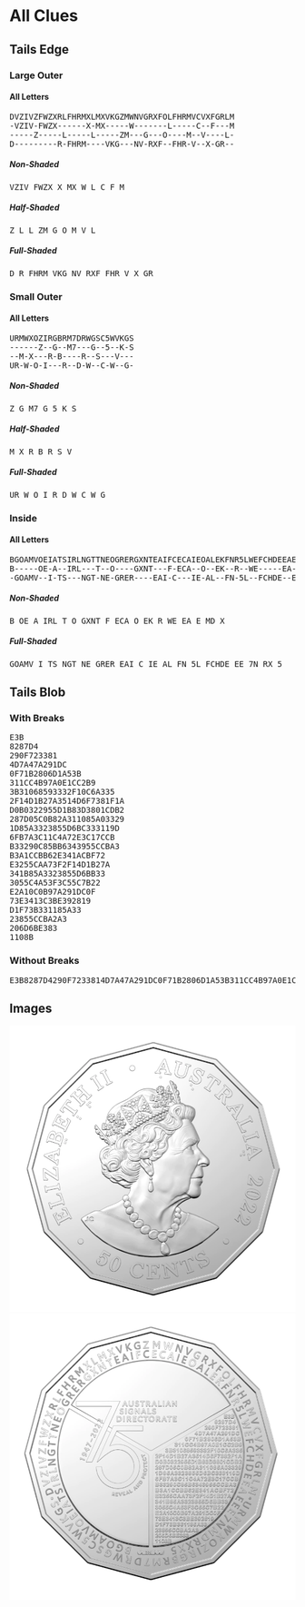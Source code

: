 # All Clues

## Tails Edge

### Large Outer

#### All Letters

<pre>
DVZIVZFWZXRLFHRMXLMXVKGZMWNVGRXFOLFHRMVCVXFGRLM
-VZIV-FWZX------X-MX-----W-------L-----C--F---M
-----Z-----L-----L-----ZM---G---O----M--V----L-
D---------R-FHRM----VKG---NV-RXF--FHR-V--X-GR--
</pre>

##### Non-Shaded

<pre>
VZIV FWZX X MX W L C F M
</pre>

##### Half-Shaded

<pre>
Z L L ZM G O M V L
</pre>

##### Full-Shaded

<pre>
D R FHRM VKG NV RXF FHR V X GR
</pre>

### Small Outer

#### All Letters

<pre>
URMWXOZIRGBRM7DRWGSC5WVKGS
------Z--G--M7---G--5--K-S
--M-X---R-B----R--S---V---
UR-W-O-I---R--D-W--C-W--G-
</pre>

##### Non-Shaded

<pre>
Z G M7 G 5 K S
</pre>

##### Half-Shaded

<pre>
M X R B R S V
</pre>

##### Full-Shaded

<pre>
UR W O I R D W C W G
</pre>

### Inside

#### All Letters

<pre>
BGOAMVOEIATSIRLNGTTNEOGRERGXNTEAIFCECAIEOALEKFNR5LWEFCHDEEAEEE7NMDRXX5
B-----OE-A--IRL---T--O----GXNT---F-ECA--O--EK--R--WE-----EA--E--MD--X-
-GOAMV--I-TS---NGT-NE-GRER----EAI-C---IE-AL--FN-5L--FCHDE--EE-7N--RX-5
</pre>

##### Non-Shaded

<pre>
B OE A IRL T O GXNT F ECA O EK R WE EA E MD X
</pre>

##### Full-Shaded

<pre>
GOAMV I TS NGT NE GRER EAI C IE AL FN 5L FCHDE EE 7N RX 5
</pre>

## Tails Blob

### With Breaks

<pre>
E3B
8287D4
290F723381
4D7A47A291DC
0F71B2806D1A53B
311CC4B97A0E1CC2B9
3B31068593332F10C6A335
2F14D1B27A3514D6F7381F1A
D0B0322955D1B83D3801CDB2
287D05C0B82A311085A03329
1D85A3323855D6BC333119D
6FB7A3C11C4A72E3C17CCB
B33290C85BB6343955CCBA3
B3A1CCBB62E341ACBF72
E3255CAA73F2F14D1B27A
341B85A3323855D6BB33
3055C4A53F3C55C7B22
E2A10C0B97A291DC0F
73E3413C3BE392819
D1F73B331185A33
23855CCBA2A3
206D6BE383
1108B
</pre>

### Without Breaks

<pre>
E3B8287D4290F7233814D7A47A291DC0F71B2806D1A53B311CC4B97A0E1CC2B93B31068593332F10C6A3352F14D1B27A3514D6F7381F1AD0B0322955D1B83D3801CDB2287D05C0B82A311085A033291D85A3323855D6BC333119D6FB7A3C11C4A72E3C17CCBB33290C85BB6343955CCBA3B3A1CCBB62E341ACBF72E3255CAA73F2F14D1B27A341B85A3323855D6BB333055C4A53F3C55C7B22E2A10C0B97A291DC0F73E3413C3BE392819D1F73B331185A3323855CCBA2A3206D6BE3831108B
</pre>

## Images

![Heads](./IMGS/ASD_Heads.webp)
![Tails](./IMGS/ASD_Tails.webp)
